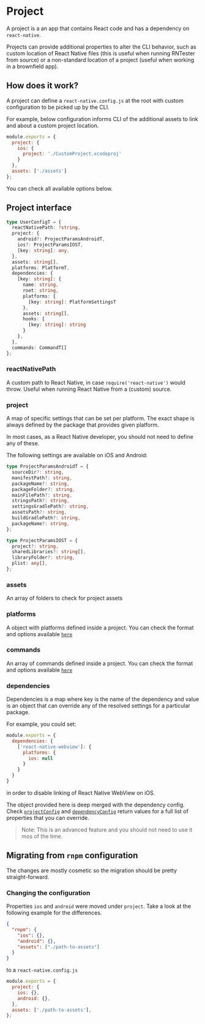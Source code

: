 # Project

A project is a an app that contains React code and has a dependency on `react-native`.

Projects can provide additional properties to alter the CLI behavior, such as custom location of React Native files (this is useful when running RNTester from source) or a non-standard location of a project (useful when working in a brownfield app).

## How does it work?

A project can define a `react-native.config.js` at the root with custom configuration to be picked up by the CLI.

For example, below configuration informs CLI of the additional assets to link and about a custom project location.

```js
module.exports = {
  project: {
    ios: {
      project: './CustomProject.xcodeproj'
    }
  },
  assets: ['./assets']
};
```

You can check all available options below.

## Project interface

```ts
type UserConfigT = {
  reactNativePath: ?string,
  project: {
    android?: ProjectParamsAndroidT,
    ios?: ProjectParamsIOST,
    [key: string]: any,
  },
  assets: string[],
  platforms: PlatformT,
  dependencies: {
    [key: string]: {
      name: string,
      root: string,
      platforms: {
        [key: string]: PlatformSettingsT
      },
      assets: string[],
      hooks: {
        [key: string]: string
      }
    },
  },
  commands: CommandT[]
};
```

### reactNativePath

A custom path to React Native, in case `require('react-native')` would throw. Useful when running
React Native from a (custom) source.

### project

A map of specific settings that can be set per platform. The exact shape is always defined by the package that provides given platform. 

In most cases, as a React Native developer, you should not need to define any of these.

The following settings are available on iOS and Android:

```ts
type ProjectParamsAndroidT = {
  sourceDir?: string,
  manifestPath?: string,
  packageName?: string,
  packageFolder?: string,
  mainFilePath?: string,
  stringsPath?: string,
  settingsGradlePath?: string,
  assetsPath?: string,
  buildGradlePath?: string,
  packageName?: string,
};

type ProjectParamsIOST = {
  project?: string,
  sharedLibraries?: string[],
  libraryFolder?: string,
  plist: any[],
};
```

### assets

An array of folders to check for project assets

### platforms

A object with platforms defined inside a project. You can check the format and options available [`here`](platforms.md#platform-interface)

### commands

An array of commands defined inside a project. You can check the format and options available [`here`](plugins.md#command-interface)

### dependencies

Dependencies is a map where key is the name of the dependency and value is an object that can override any of the resolved settings for a particular package.

For example, you could set:
```js
module.exports = {
  dependencies: {
    ['react-native-webview']: {
      platforms: {
        ios: null
      }
    }
  }
}
```
in order to disable linking of React Native WebView on iOS.

The object provided here is deep merged with the dependency config. Check [`projectConfig`](platforms.md#projectconfig) and [`dependencyConfig`](platforms.md#dependencyConfig) return values for a full list of properties that you can override.

> Note: This is an advanced feature and you should not need to use it mos of the time.

## Migrating from `rnpm` configuration

The changes are mostly cosmetic so the migration should be pretty straight-forward.

### Changing the configuration

Properties `ios` and `android` were moved under `project`. Take a look at the following example for the differences.

```json
{
  "rnpm": {
    "ios": {},
    "android": {},
    "assets": ["./path-to-assets"]
  }
}
```

to a `react-native.config.js`

```js
module.exports = {
  project: {
    ios: {},
    android: {},
  },
  assets: ['./path-to-assets'],
};
```



